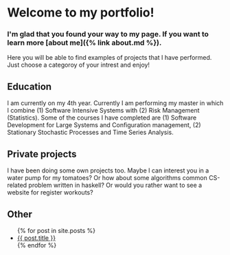 # Welcome to my portfolio! 

### I'm glad that you found your way to my page. If you want to learn more [about me]({% link about.md %}).

Here you will be able to find examples of projects that I have performed. Just choose a categoroy of your intrest and enjoy! 

## Education
I am currently on my 4th year. Currently I am performing my master in which I combine (1) Software Intensive Systems with (2) Risk Management (Statistics). Some of the courses I have completed are (1) Software Development for Large Systems and Configuration management, (2) Stationary Stochastic Processes and Time Series Analysis. 

## Private projects
I have been doing some own projects too. Maybe I can interest you in a water pump for my tomatoes? Or how about some algorithms common CS-related problem written in haskell? Or would you rather want to see a website for register workouts? 

## Other 

<ul>
  {% for post in site.posts %}
    <li>
      <a href="{{ post.url }}">{{ post.title }}</a>
    </li>
  {% endfor %}
</ul>
